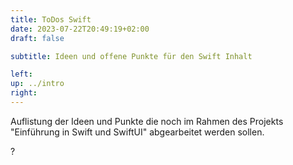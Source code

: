 ```yaml
---
title: ToDos Swift
date: 2023-07-22T20:49:19+02:00
draft: false

subtitle: Ideen und offene Punkte für den Swift Inhalt

left: 
up: ../intro
right: 
---
```


Auflistung der Ideen und Punkte die noch im Rahmen des Projekts "Einführung in Swift und SwiftUI" abgearbeitet werden sollen.

?


<!--
TEMPLATE
* TITLE <br>
[ ] TASK. <br>
&nbsp;&nbsp;&nbsp; COMMENT on task<br>
&nbsp;&nbsp;&nbsp; [ ] SUBTASK <br>
&nbsp;&nbsp;&nbsp;&nbsp;&nbsp;&nbsp;&nbsp; COMMENT on subtask<br>
-->

